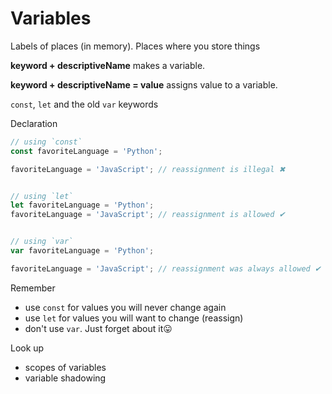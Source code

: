 
# Variables

Labels of places (in memory). Places where you store things

**keyword + descriptiveName** makes a variable.

**keyword + descriptiveName = value** assigns value to a variable.

`const`, `let` and the old `var` keywords

Declaration
```js
// using `const`
const favoriteLanguage = 'Python';

favoriteLanguage = 'JavaScript'; // reassignment is illegal ✖


// using `let`
let favoriteLanguage = 'Python';
favoriteLanguage = 'JavaScript'; // reassignment is allowed ✔


// using `var`
var favoriteLanguage = 'Python';

favoriteLanguage = 'JavaScript'; // reassignment was always allowed ✔
```

Remember

- use `const` for values you will never change again
- use `let` for values you will want to change (reassign)
- don't use `var`. Just forget about it😛

Look up

- scopes of variables
- variable shadowing
